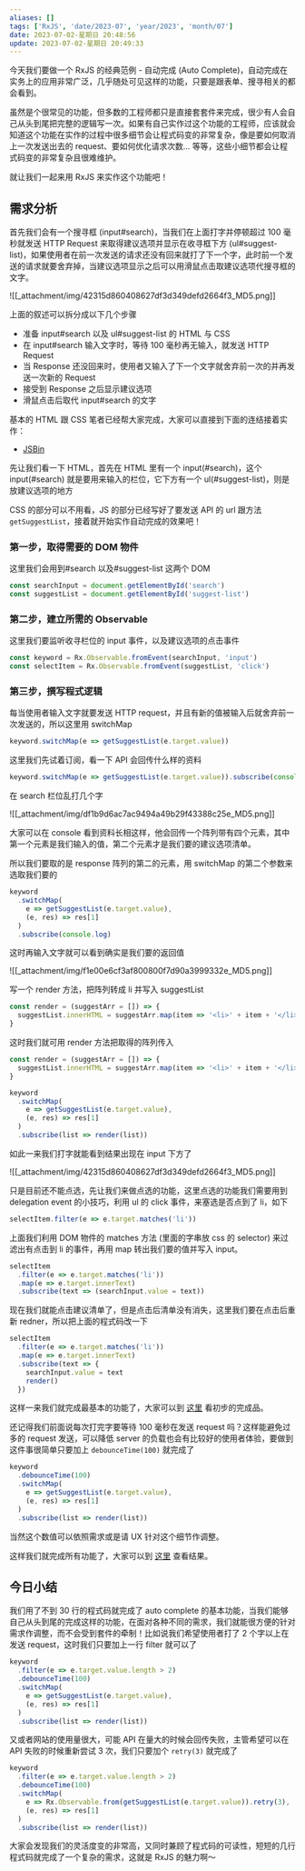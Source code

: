 ```yaml
---
aliases: []
tags: ['RxJS', 'date/2023-07', 'year/2023', 'month/07']
date: 2023-07-02-星期日 20:48:56
update: 2023-07-02-星期日 20:49:33
---
```


今天我们要做一个 RxJS 的经典范例 - 自动完成 (Auto Complete)，自动完成在实务上的应用非常广泛，几乎随处可见这样的功能，只要是跟表单、搜寻相关的都会看到。

虽然是个很常见的功能，但多数的工程师都只是直接套套件来完成，很少有人会自己从头到尾把完整的逻辑写一次。如果有自己实作过这个功能的工程师，应该就会知道这个功能在实作的过程中很多细节会让程式码变的非常复杂，像是要如何取消上一次发送出去的 request、要如何优化请求次数… 等等，这些小细节都会让程式码变的非常复杂且很难维护。

就让我们一起来用 RxJS 来实作这个功能吧！

## 需求分析

首先我们会有一个搜寻框 (input\#search)，当我们在上面打字并停顿超过 100 毫秒就发送 HTTP Request 来取得建议选项并显示在收寻框下方 (ul\#suggest-list)，如果使用者在前一次发送的请求还没有回来就打了下一个字，此时前一个发送的请求就要舍弃掉，当建议选项显示之后可以用滑鼠点击取建议选项代搜寻框的文字。

![[_attachment/img/42315d860408627df3d349defd2664f3_MD5.png]]

上面的叙述可以拆分成以下几个步骤

- 准备 input\#search 以及 ul#suggest-list 的 HTML 与 CSS
- 在 input\#search 输入文字时，等待 100 毫秒再无输入，就发送 HTTP Request
- 当 Response 还没回来时，使用者又输入了下一个文字就舍弃前一次的并再发送一次新的 Request
- 接受到 Response 之后显示建议选项
- 滑鼠点击后取代 input\#search 的文字

基本的 HTML 跟 CSS 笔者已经帮大家完成，大家可以直接到下面的连结接着实作：

- [JSBin](https://jsbin.com/yaxupi/3/edit?js,output)

先让我们看一下 HTML，首先在 HTML 里有一个 input(\#search)，这个 input(\#search) 就是要用来输入的栏位，它下方有一个 ul(\#suggest-list)，则是放建议选项的地方

CSS 的部分可以不用看，JS 的部分已经写好了要发送 API 的 url 跟方法 `getSuggestList`，接着就开始实作自动完成的效果吧！

### 第一步，取得需要的 DOM 物件

这里我们会用到\#search 以及\#suggest-list 这两个 DOM

```js
const searchInput = document.getElementById('search')
const suggestList = document.getElementById('suggest-list')
```

### 第二步，建立所需的 Observable

这里我们要监听收寻栏位的 input 事件，以及建议选项的点击事件

```js
const keyword = Rx.Observable.fromEvent(searchInput, 'input')
const selectItem = Rx.Observable.fromEvent(suggestList, 'click')
```

### 第三步，撰写程式逻辑

每当使用者输入文字就要发送 HTTP request，并且有新的值被输入后就舍弃前一次发送的，所以这里用 switchMap

```js
keyword.switchMap(e => getSuggestList(e.target.value))
```

这里我们先试着订阅，看一下 API 会回传什么样的资料

```js
keyword.switchMap(e => getSuggestList(e.target.value)).subscribe(console.log)
```

在 search 栏位乱打几个字

![[_attachment/img/df1b9d6ac7ac9494a49b29f43388c25e_MD5.png]]

大家可以在 console 看到资料长相这样，他会回传一个阵列带有四个元素，其中第一个元素是我们输入的值，第二个元素才是我们要的建议选项清单。

所以我们要取的是 response 阵列的第二的元素，用 switchMap 的第二个参数来选取我们要的

```js
keyword
  .switchMap(
    e => getSuggestList(e.target.value),
    (e, res) => res[1]
  )
  .subscribe(console.log)
```

这时再输入文字就可以看到确实是我们要的返回值

![[_attachment/img/f1e00e6cf3af800800f7d90a3999332e_MD5.png]]

写一个 render 方法，把阵列转成 li 并写入 suggestList

```js
const render = (suggestArr = []) => {
  suggestList.innerHTML = suggestArr.map(item => '<li>' + item + '</li>').join('')
}
```

这时我们就可用 render 方法把取得的阵列传入

```js
const render = (suggestArr = []) => {
  suggestList.innerHTML = suggestArr.map(item => '<li>' + item + '</li>').join('')
}

keyword
  .switchMap(
    e => getSuggestList(e.target.value),
    (e, res) => res[1]
  )
  .subscribe(list => render(list))
```

如此一来我们打字就能看到结果出现在 input 下方了

![[_attachment/img/42315d860408627df3d349defd2664f3_MD5.png]]

只是目前还不能点选，先让我们来做点选的功能，这里点选的功能我们需要用到 delegation event 的小技巧，利用 ul 的 click 事件，来塞选是否点到了 li，如下

```js
selectItem.filter(e => e.target.matches('li'))
```

上面我们利用 DOM 物件的 matches 方法 (里面的字串放 css 的 selector) 来过滤出有点击到 li 的事件，再用 map 转出我们要的值并写入 input。

```js
selectItem
  .filter(e => e.target.matches('li'))
  .map(e => e.target.innerText)
  .subscribe(text => (searchInput.value = text))
```

现在我们就能点击建议清单了，但是点击后清单没有消失，这里我们要在点击后重新 redner，所以把上面的程式码改一下

```js
selectItem
  .filter(e => e.target.matches('li'))
  .map(e => e.target.innerText)
  .subscribe(text => {
    searchInput.value = text
    render()
  })
```

这样一来我们就完成最基本的功能了，大家可以到 [这里](https://jsbin.com/yaxupi/6/edit?js,output) 看初步的完成品。

还记得我们前面说每次打完字要等待 100 毫秒在发送 request 吗？这样能避免过多的 request 发送，可以降低 server 的负载也会有比较好的使用者体验，要做到这件事很简单只要加上 `debounceTime(100)` 就完成了

```js
keyword
  .debounceTime(100)
  .switchMap(
    e => getSuggestList(e.target.value),
    (e, res) => res[1]
  )
  .subscribe(list => render(list))
```

当然这个数值可以依照需求或是请 UX 针对这个细节作调整。

这样我们就完成所有功能了，大家可以到 [这里](https://jsbin.com/yaxupi/7/edit?js,output) 查看结果。

## 今日小结

我们用了不到 30 行的程式码就完成了 auto complete 的基本功能，当我们能够自己从头到尾的完成这样的功能，在面对各种不同的需求，我们就能很方便的针对需求作调整，而不会受到套件的牵制！比如说我们希望使用者打了 2 个字以上在发送 request，这时我们只要加上一行 filter 就可以了

```js
keyword
  .filter(e => e.target.value.length > 2)
  .debounceTime(100)
  .switchMap(
    e => getSuggestList(e.target.value),
    (e, res) => res[1]
  )
  .subscribe(list => render(list))
```

又或者网站的使用量很大，可能 API 在量大的时候会回传失败，主管希望可以在 API 失败的时候重新尝试 3 次，我们只要加个 `retry(3)` 就完成了

```js
keyword
  .filter(e => e.target.value.length > 2)
  .debounceTime(100)
  .switchMap(
    e => Rx.Observable.from(getSuggestList(e.target.value)).retry(3),
    (e, res) => res[1]
  )
  .subscribe(list => render(list))
```

大家会发现我们的灵活度变的非常高，又同时兼顾了程式码的可读性，短短的几行程式码就完成了一个复杂的需求，这就是 RxJS 的魅力啊～
